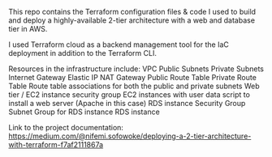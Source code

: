 This repo contains the Terraform configuration files & code I used to build and deploy a highly-available 2-tier architecture with a web and database tier in AWS.

I used Terraform cloud as a backend management tool for the IaC deployment in addition to the Terraform CLI.

Resources in the infrastructure include: 
    VPC
    Public Subnets 
    Private Subnets
    Internet Gateway
    Elastic IP
    NAT Gateway
    Public Route Table
    Private Route Table
    Route table associations for both the public and private subnets
    Web tier / EC2 instance security group
    EC2 instances with user data script to install a web server (Apache in this case)
    RDS instance Security Group
    Subnet Group for RDS instance
    RDS instance

Link to the project documentation: https://medium.com/@nifemi.sofowoke/deploying-a-2-tier-architecture-with-terraform-f7af2111867a
